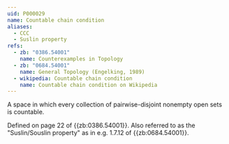 ```yaml
---
uid: P000029
name: Countable chain condition
aliases:
  - CCC
  - Suslin property
refs:
  - zb: "0386.54001"
    name: Counterexamples in Topology
  - zb: "0684.54001"
    name: General Topology (Engelking, 1989)
  - wikipedia: Countable chain condition
    name: Countable chain condition on Wikipedia
---
```


A space in which every collection of pairwise-disjoint nonempty open sets is countable.

Defined on page 22 of {{zb:0386.54001}}.
Also referred to as the "Suslin/Souslin property" as in e.g. 1.7.12 of {{zb:0684.54001}}.
